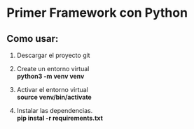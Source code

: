 # Primer Framework con Python

## Como usar:

1. Descargar el proyecto git

2. Create un entorno virtual  
**python3 -m venv venv**
3. Activar el entorno virtual  
**source venv/bin/activate**
4. Instalar las dependencias.  
**pip instal -r requirements.txt**



